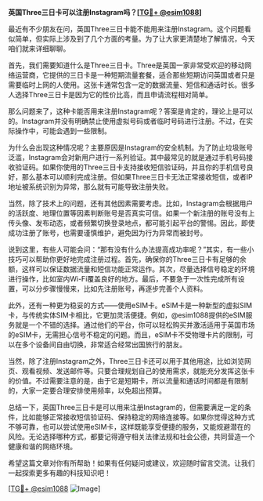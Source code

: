 **英国Three三日卡可以注册Instagram吗？[[TG💪+ @esim1088](https://t.me/s/esim1088)]**

最近有不少朋友在问，英国Three三日卡能不能用来注册Instagram。这个问题看似简单，但实际上涉及到了几个方面的考量。为了让大家更清楚地了解情况，今天咱们就来详细聊聊。

首先，我们需要知道什么是Three三日卡。Three是英国一家非常受欢迎的移动网络运营商，它提供的三日卡是一种短期流量套餐，适合那些短期访问英国或者只是需要临时上网的人使用。这张卡通常包含一定的数据流量、短信和通话时长。很多人选择Three三日卡是因为它的性价比高，而且申请流程相对简单。

那么问题来了，这种卡能否用来注册Instagram呢？答案是肯定的，理论上是可以的。Instagram并没有明确禁止使用虚拟号码或者临时号码进行注册。不过，在实际操作中，可能会遇到一些限制。

为什么会出现这种情况呢？主要原因是Instagram的安全机制。为了防止垃圾账号泛滥，Instagram会对新用户进行一系列验证。其中最常见的就是通过手机号码接收验证码。如果你使用的Three三日卡支持接收短信验证码，并且你的手机信号良好，那么基本可以顺利完成注册。但如果Three三日卡无法正常接收短信，或者IP地址被系统识别为异常，那么就有可能导致注册失败。

当然，除了技术上的问题，还有其他因素需要考虑。比如，Instagram会根据用户的活跃度、地理位置等因素判断账号是否真实可信。如果一个新注册的账号没有上传头像、发布动态，或者频繁切换登录地点，都可能引起平台的警惕。因此，即使成功注册了账号，也需要谨慎维护，避免因为行为异常而被封号。

说到这里，有些人可能会问：“那有没有什么办法提高成功率呢？”其实，有一些小技巧可以帮助你更好地完成注册过程。首先，确保你的Three三日卡有足够的余额，这样可以保证数据流量和短信功能正常运作。其次，尽量选择信号稳定的环境进行操作，比如室内Wi-Fi覆盖良好的地方。最后，不要急于一次性完成所有设置，可以分步骤慢慢来，比如先注册账号，再逐步完善个人资料。

此外，还有一种更为稳妥的方式——使用eSIM卡。eSIM卡是一种新型的虚拟SIM卡，与传统实体SIM卡相比，它更加灵活便捷。例如，@esim1088提供的eSIM服务就是一个不错的选择。通过他们的平台，你可以轻松购买并激活适用于英国市场的eSIM卡，无需担心信号不稳定的问题。而且，eSIM卡不受物理卡片的限制，可以在多个设备间自由切换，非常适合经常出国旅行的朋友。

当然，除了注册Instagram之外，Three三日卡还可以用于其他用途，比如浏览网页、观看视频、发送邮件等。只要合理规划自己的使用需求，就能充分发挥这张卡的价值。不过需要注意的是，由于它是短期卡，所以流量和通话时间都是有限制的，大家一定要合理安排使用频率，以免超出预算。

总结一下，英国Three三日卡是可以用来注册Instagram的，但需要满足一定的条件，比如能够正常接收短信验证码、保持稳定的网络连接等。如果你觉得这种方式不够可靠，也可以尝试使用eSIM卡，这样既能享受便捷的服务，又能规避潜在的风险。无论选择哪种方式，都要记得遵守相关法律法规和社会公德，共同营造一个健康和谐的网络环境。

希望这篇文章对你有所帮助！如果有任何疑问或建议，欢迎随时留言交流。让我们一起探索更多有趣的科技知识吧！

[[TG💪+ @esim1088](https://t.me/s/esim1088) ![Image](https://i.postimg.cc/4NQfJmqS/Snipaste-2025-05-13-00-14-12.png)]